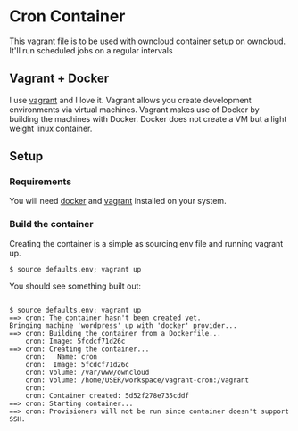 # Cron Container
This vagrant file is to be used with owncloud container setup on owncloud.  It'll run scheduled jobs on a regular intervals

## Vagrant + Docker
I use [vagrant](http://www.vagrantup.com/) and I love it.  Vagrant allows you create development environments via virtual machines.  Vagrant makes use of Docker by building the machines with Docker.  Docker does not create a VM but a light weight linux container.

## Setup
### Requirements
You will need [docker](https://www.docker.com/) and [vagrant](http://www.vagrantup.com/) installed on your system.

### Build the container
Creating the container is a simple as sourcing env file and running vagrant up.

```
$ source defaults.env; vagrant up
```

You should see something built out:

```

$ source defaults.env; vagrant up
==> cron: The container hasn't been created yet.
Bringing machine 'wordpress' up with 'docker' provider...
==> cron: Building the container from a Dockerfile...
    cron: Image: 5fcdcf71d26c
==> cron: Creating the container...
    cron:   Name: cron
    cron:  Image: 5fcdcf71d26c
    cron: Volume: /var/www/owncloud
    cron: Volume: /home/USER/workspace/vagrant-cron:/vagrant
    cron:
    cron: Container created: 5d52f278e735cddf
==> cron: Starting container...
==> cron: Provisioners will not be run since container doesn't support SSH.
```
